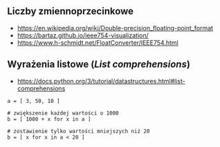 ## Liczby zmiennoprzecinkowe
* https://en.wikipedia.org/wiki/Double-precision_floating-point_format
* https://bartaz.github.io/ieee754-visualization/
* https://www.h-schmidt.net/FloatConverter/IEEE754.html

## Wyrażenia listowe (*List comprehensions*)
* https://docs.python.org/3/tutorial/datastructures.html#list-comprehensions

```
a = [ 3, 50, 10 ]

# zwiększenie każdej wartości o 1000
b = [ 1000 + x for x in a ]

# zostawienie tylko wartości mniejszych niż 20
b = [ x for x in a < 20 ]

```